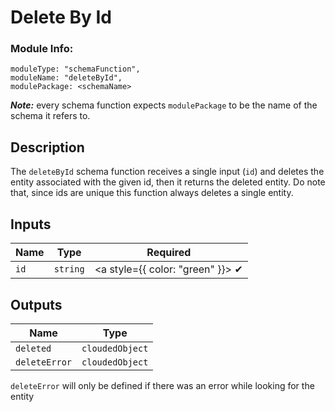 # Delete By Id
### Module Info: 
```
moduleType: "schemaFunction",
moduleName: "deleteById",
modulePackage: <schemaName>
```
***Note:*** every schema function expects `modulePackage` to be the name of the schema it refers to.


## Description
The `deleteById` schema function receives a single input (`id`) and deletes the entity associated with the given id, then it returns the deleted entity. Do note that, since ids are unique this function always deletes a single entity.

## Inputs
| Name | Type | Required
|------|------|:-----:|
| `id` | `string` | <a style={{ color: "green" }}> ✔ </a>


## Outputs
| Name | Type |
| ------ | ------ |
| `deleted` | `cloudedObject` |
| `deleteError` | `cloudedObject` |


`deleteError` will only be defined if there was an error while looking for the entity


